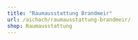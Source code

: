 ```yaml
---
title: "Raumausstattung Brandmeir"
url: /aichach/raumausstattung-brandmeir/
shop: Raumausstattung
---
```

